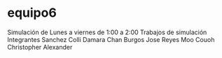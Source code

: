 # equipo6
Simulación de Lunes a viernes de 1:00 a 2:00
Trabajos de simulación 
Integrantes 
Sanchez Colli Damara 
Chan Burgos Jose Reyes 
Moo Couoh Christopher Alexander 
